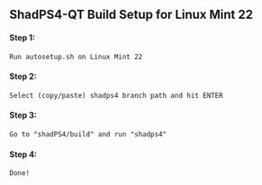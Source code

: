 ## ShadPS4-QT Build Setup for Linux Mint 22

#### Step 1:
`Run autosetup.sh on Linux Mint 22`

#### Step 2:
`Select (copy/paste) shadps4 branch path and hit ENTER`

#### Step 3:
`Go to "shadPS4/build" and run "shadps4"`

#### Step 4:
`Done!`
